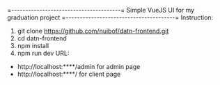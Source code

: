 =---------------------------------------=
Simple VueJS UI for my graduation project
=---------------------------------------=
Instruction:
1. git clone https://github.com/nuibof/datn-frontend.git
2. cd datn-frontend
3. npm install
4. npm run dev
URL:
- http://localhost:****/admin for admin page
- http://localhost:****/ for client page
